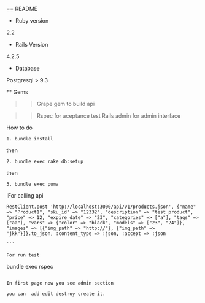 == README


* Ruby version

2.2
* Rails Version

4.2.5

* Database

Postgresql > 9.3

** Gems

>> Grape gem to build api

>> Rspec for aceptance test
>> Rails admin for admin interface

How to do

```
1. bundle install
````

then

```
2. bundle exec rake db:setup

```

then 

```
3. bundle exec puma
```

IFor calling api

````
RestClient.post 'http://localhost:3000/api/v1/products.json', {"name" => "Product1", "sku_id" => "12332", "description" => "test product", "price" => 12, "expire_date" => "23", "categories" => ["a"], "tags" => ["aa"], "vars" => {"color" => "black", "models" => ["23", "24"]}, "images" => [{"img_path" => "http://"}, {"img_path" => "jkk"}]}.to_json, :content_type => :json, :accept => :json

```

For run test 

````
bundle exec rspec
````

In first page now you see admin section

you can  add edit destroy create it.
